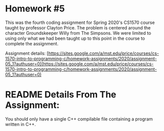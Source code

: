 # Homework #5

This was the fourth coding assignment for Spring 2020's CS1570 course taught by professor Clayton Price. The problem is centered around the character Groundskeeper Willy from The Simpsons. We were limited to using only what we had been taught up to this point in the course to complete the assignment.

Assignment details: [https://sites.google.com/a/mst.edu/price/courses/cs-1570-intro-to-programming-c/homework-assignments/2020/assignment-05_1?authuser=0](https://sites.google.com/a/mst.edu/price/courses/cs-1570-intro-to-programming-c/homework-assignments/2020/assignment-05_1?authuser=0)

# README Details From The Assignment:

You should only have a single C++ compilable file containing a program written in C++.
